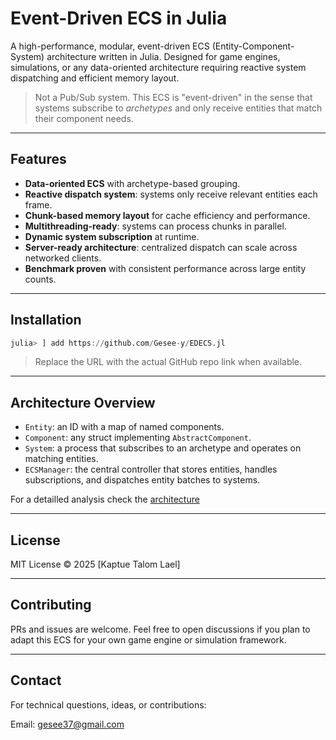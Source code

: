 # Event-Driven ECS in Julia

A high-performance, modular, event-driven ECS (Entity-Component-System) architecture written in Julia. Designed for game engines, simulations, or any data-oriented architecture requiring reactive system dispatching and efficient memory layout.

> Not a Pub/Sub system. This ECS is "event-driven" in the sense that systems subscribe to *archetypes* and only receive entities that match their component needs.

---

## Features

- **Data-oriented ECS** with archetype-based grouping.
- **Reactive dispatch system**: systems only receive relevant entities each frame.
- **Chunk-based memory layout** for cache efficiency and performance.
- **Multithreading-ready**: systems can process chunks in parallel.
- **Dynamic system subscription** at runtime.
- **Server-ready architecture**: centralized dispatch can scale across networked clients.
- **Benchmark proven** with consistent performance across large entity counts.

---

## Installation

```julia
julia> ] add https://github.com/Gesee-y/EDECS.jl
````

> Replace the URL with the actual GitHub repo link when available.

---

## Architecture Overview

* `Entity`: an ID with a map of named components.
* `Component`: any struct implementing `AbstractComponent`.
* `System`: a process that subscribes to an archetype and operates on matching entities.
* `ECSManager`: the central controller that stores entities, handles subscriptions, and dispatches entity batches to systems.

For a detailled analysis check the [architecture](https://github.com/Gesee-y/EDECS.jl/main/doc/Architecture.md)

---

## License

MIT License © 2025 \[Kaptue Talom Lael]

---

## Contributing

PRs and issues are welcome. Feel free to open discussions if you plan to adapt this ECS for your own game engine or simulation framework.

---

## Contact

For technical questions, ideas, or contributions:

Email: [gesee37@gmail.com](mailto:gesee37@gmail.com)
